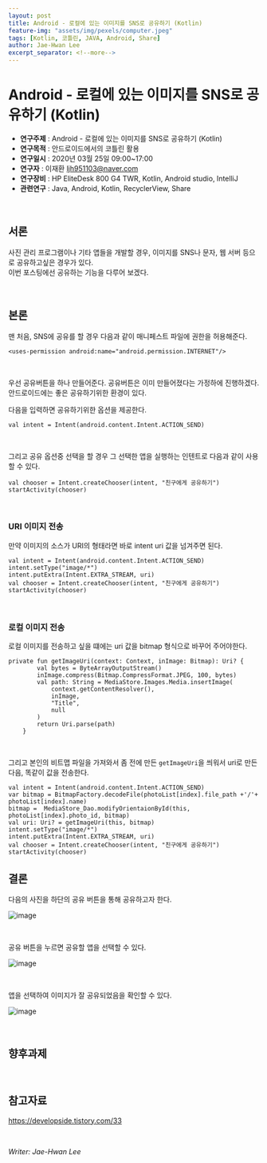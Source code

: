 ```yaml
---
layout: post
title: Android - 로컬에 있는 이미지를 SNS로 공유하기 (Kotlin)
feature-img: "assets/img/pexels/computer.jpeg"
tags: [Kotlin, 코틀린, JAVA, Android, Share]
author: Jae-Hwan Lee
excerpt_separator: <!--more-->
---
```


# Android - 로컬에 있는 이미지를 SNS로 공유하기 (Kotlin)
<!--more-->
* **연구주제** : Android - 로컬에 있는 이미지를 SNS로 공유하기 (Kotlin)
* **연구목적** : 안드로이드에서의 코틀린 활용
* **연구일시** : 2020년 03월 25일 09:00~17:00
* **연구자** : 이재환 <ljh951103@naver.com>
* **연구장비** : HP EliteDesk 800 G4 TWR, Kotlin, Android studio, IntelliJ
* **관련연구** : Java, Android, Kotlin, RecyclerView, Share

<br>

## 서론

사진 관리 프로그램이나 기타 앱들을 개발할 경우, 이미지를 SNS나 문자, 웹 서버 등으로 공유하고싶은 경우가 있다.  
이번 포스팅에선 공유하는 기능을 다루어 보겠다.

<br>

## 본론

맨 처음, SNS에 공유를 할 경우 다음과 같이 매니페스트 파일에 권한을 허용해준다.

````
<uses-permission android:name="android.permission.INTERNET"/>
````

<br>

우선 공유버튼을 하나 만들어준다. 공유버튼은 이미 만들어졌다는 가정하에 진행하겠다.  
안드로이드에는 좋은 공유하기위한 환경이 있다.  

다음을 입력하면 공유하기위한 옵션을 제공한다.

````
val intent = Intent(android.content.Intent.ACTION_SEND)
````

<br>

그리고 공유 옵션중 선택을 할 경우 그 선택한 앱을 실행하는 인텐트로 다음과 같이 사용할 수 있다.
````
val chooser = Intent.createChooser(intent, "친구에게 공유하기")
startActivity(chooser)
````

<br>

### **URI 이미지 전송**

만약 이미지의 소스가 URI의 형태라면 바로 intent uri 값을 넘겨주면 된다.

````
val intent = Intent(android.content.Intent.ACTION_SEND)
intent.setType("image/*")
intent.putExtra(Intent.EXTRA_STREAM, uri)
val chooser = Intent.createChooser(intent, "친구에게 공유하기")
startActivity(chooser)
````

<br>

### **로컬 이미지 전송**

로컬 이미지를 전송하고 싶을 떄에는 uri 값을 bitmap 형식으로 바꾸어 주어야한다.

````
private fun getImageUri(context: Context, inImage: Bitmap): Uri? {
        val bytes = ByteArrayOutputStream()
        inImage.compress(Bitmap.CompressFormat.JPEG, 100, bytes)
        val path: String = MediaStore.Images.Media.insertImage(
            context.getContentResolver(),
            inImage,
            "Title",
            null
        )
        return Uri.parse(path)
    }
````

<br>

그리고 본인의 비트맵 파일을 가져와서 좀 전에 만든 `getImageUri`을 씌워서 uri로 만든다음, 똑같이 값을 전송한다.

````
val intent = Intent(android.content.Intent.ACTION_SEND)
var bitmap = BitmapFactory.decodeFile(photoList[index].file_path +'/'+ photoList[index].name)
bitmap =  MediaStore_Dao.modifyOrientaionById(this, photoList[index].photo_id, bitmap)
val uri: Uri? = getImageUri(this, bitmap)
intent.setType("image/*")
intent.putExtra(Intent.EXTRA_STREAM, uri)
val chooser = Intent.createChooser(intent, "친구에게 공유하기")
startActivity(chooser)
````

## 결론

다음의 사진을 하단의 공유 버튼을 통해 공유하고자 한다.

![image](https://user-images.githubusercontent.com/57826388/76158226-03155480-6157-11ea-8ea9-fee73e4c9ead.png)

<br>

공유 버튼을 누르면 공유할 앱을 선택할 수 있다.

![image](https://user-images.githubusercontent.com/57826388/76158232-090b3580-6157-11ea-8bfc-7a6fa6985816.png)

<br>

앱을 선택하여 이미지가 잘 공유되었음을 확인할 수 있다.

![image](https://user-images.githubusercontent.com/57826388/76158235-10cada00-6157-11ea-80c2-b61ef96e3a05.png)

<br>

## 향후과제

<br>

## 참고자료

<https://developside.tistory.com/33>

<br>

*Writer: Jae-Hwan Lee*